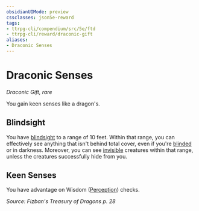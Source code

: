 ```yaml
---
obsidianUIMode: preview
cssclasses: json5e-reward
tags:
- ttrpg-cli/compendium/src/5e/ftd
- ttrpg-cli/reward/draconic-gift
aliases:
- Draconic Senses
---
```

# Draconic Senses
*Draconic Gift, rare*  

You gain keen senses like a dragon's.

## Blindsight

You have [blindsight](/3-Mechanics/CLI/Rules/senses.md#Blindsight) to a range of 10 feet. Within that range, you can effectively see anything that isn't behind total cover, even if you're [blinded](/3-Mechanics/CLI/Rules/conditions.md#Blinded) or in darkness. Moreover, you can see [invisible](/3-Mechanics/CLI/Rules/conditions.md#Invisible) creatures within that range, unless the creatures successfully hide from you.

## Keen Senses

You have advantage on Wisdom ([Perception](/3-Mechanics/CLI/Rules/skills.md#Perception)) checks.

*Source: Fizban's Treasury of Dragons p. 28*